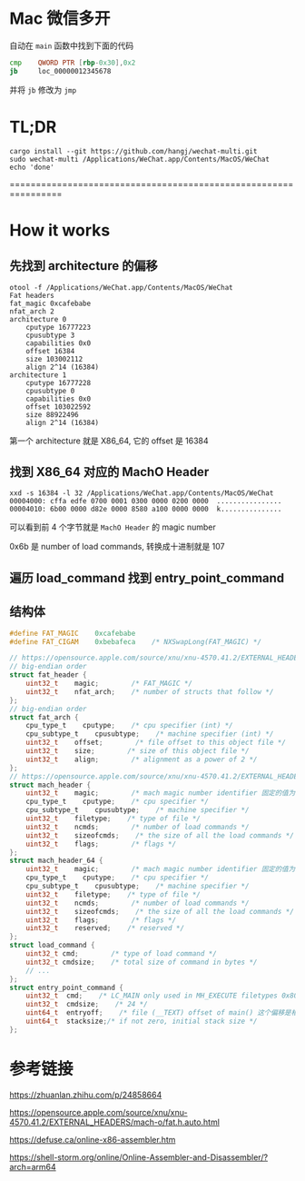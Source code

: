 # Mac 微信多开

自动在 `main` 函数中找到下面的代码

```asm
cmp    QWORD PTR [rbp-0x30],0x2
jb     loc_00000012345678
```

并将 `jb` 修改为 `jmp`


# TL;DR
```console
cargo install --git https://github.com/hangj/wechat-multi.git
sudo wechat-multi /Applications/WeChat.app/Contents/MacOS/WeChat
echo 'done'
```

================================================================

# How it works

## 先找到 architecture 的偏移

```console
otool -f /Applications/WeChat.app/Contents/MacOS/WeChat
Fat headers
fat_magic 0xcafebabe
nfat_arch 2
architecture 0
    cputype 16777223
    cpusubtype 3
    capabilities 0x0
    offset 16384
    size 103002112
    align 2^14 (16384)
architecture 1
    cputype 16777228
    cpusubtype 0
    capabilities 0x0
    offset 103022592
    size 88922496
    align 2^14 (16384)

```

第一个 architecture 就是 X86_64, 它的 offset 是 16384


## 找到 X86_64 对应的 MachO Header

```console
xxd -s 16384 -l 32 /Applications/WeChat.app/Contents/MacOS/WeChat
00004000: cffa edfe 0700 0001 0300 0000 0200 0000  ................
00004010: 6b00 0000 d82e 0000 8580 a100 0000 0000  k...............
```

可以看到前 4 个字节就是 `MachO Header` 的 magic number

0x6b 是 number of load commands, 转换成十进制就是 107

## 遍历 load_command 找到 entry_point_command


## 结构体

```c
#define FAT_MAGIC    0xcafebabe
#define FAT_CIGAM    0xbebafeca    /* NXSwapLong(FAT_MAGIC) */

// https://opensource.apple.com/source/xnu/xnu-4570.41.2/EXTERNAL_HEADERS/mach-o/fat.h.auto.html
// big-endian order
struct fat_header {
    uint32_t    magic;        /* FAT_MAGIC */
    uint32_t    nfat_arch;    /* number of structs that follow */
};
// big-endian order
struct fat_arch {
    cpu_type_t    cputype;    /* cpu specifier (int) */
    cpu_subtype_t    cpusubtype;    /* machine specifier (int) */
    uint32_t    offset;        /* file offset to this object file */
    uint32_t    size;        /* size of this object file */
    uint32_t    align;        /* alignment as a power of 2 */
};
// https://opensource.apple.com/source/xnu/xnu-4570.41.2/EXTERNAL_HEADERS/mach-o/loader.h.auto.html
struct mach_header {
    uint32_t    magic;        /* mach magic number identifier 固定的值为 0xfeedface */
    cpu_type_t    cputype;    /* cpu specifier */
    cpu_subtype_t    cpusubtype;    /* machine specifier */
    uint32_t    filetype;    /* type of file */
    uint32_t    ncmds;        /* number of load commands */
    uint32_t    sizeofcmds;    /* the size of all the load commands */
    uint32_t    flags;        /* flags */
};
struct mach_header_64 {
    uint32_t    magic;        /* mach magic number identifier 固定的值为 0xfeedfacf */
    cpu_type_t    cputype;    /* cpu specifier */
    cpu_subtype_t    cpusubtype;    /* machine specifier */
    uint32_t    filetype;    /* type of file */
    uint32_t    ncmds;        /* number of load commands */
    uint32_t    sizeofcmds;    /* the size of all the load commands */
    uint32_t    flags;        /* flags */
    uint32_t    reserved;    /* reserved */
};
struct load_command {
    uint32_t cmd;        /* type of load command */
    uint32_t cmdsize;    /* total size of command in bytes */
    // ...
};
struct entry_point_command {
    uint32_t  cmd;    /* LC_MAIN only used in MH_EXECUTE filetypes 0x80000028 */
    uint32_t  cmdsize;    /* 24 */
    uint64_t  entryoff;    /* file (__TEXT) offset of main() 这个偏移是相对于代码段起始地址的*/
    uint64_t  stacksize;/* if not zero, initial stack size */
};
```


# 参考链接

https://zhuanlan.zhihu.com/p/24858664  

https://opensource.apple.com/source/xnu/xnu-4570.41.2/EXTERNAL_HEADERS/mach-o/fat.h.auto.html

https://defuse.ca/online-x86-assembler.htm

https://shell-storm.org/online/Online-Assembler-and-Disassembler/?arch=arm64
